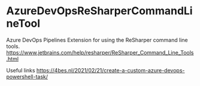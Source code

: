 # AzureDevOpsReSharperCommandLineTool

Azure DevOps Pipelines Extension for using the ReSharper command line tools.
https://www.jetbrains.com/help/resharper/ReSharper_Command_Line_Tools.html

Useful links
https://4bes.nl/2021/02/21/create-a-custom-azure-devops-powershell-task/